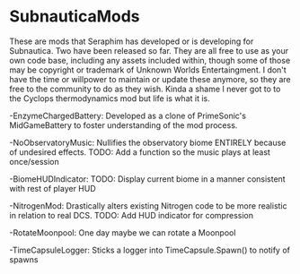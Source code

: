 # SubnauticaMods
These are mods that Seraphim has developed or is developing for Subnautica. Two have been released so far. They are all free to use as your own code base, including any assets included within, though some of those may be copyright or trademark of Unknown Worlds Entertaingment. I don't have the time or willpower to maintain or update these anymore, so they are free to the community to do as they wish. Kinda a shame I never got to to the Cyclops thermodynamics mod but life is what it is.

-EnzymeChargedBattery: Developed as a clone of PrimeSonic's MidGameBattery to foster understanding of the mod process.

-NoObservatoryMusic: Nullifies the observatory biome ENTIRELY because of undesired effects. TODO: Add a function so the music plays at least once/session

-BiomeHUDIndicator: TODO: Display current biome in a manner consistent with rest of player HUD

-NitrogenMod: Drastically alters existing Nitrogen code to be more realistic in relation to real DCS. TODO: Add HUD indicator for compression

-RotateMoonpool: One day maybe we can rotate a Moonpool

-TimeCapsuleLogger: Sticks a logger into TimeCapsule.Spawn() to notify of spawns
